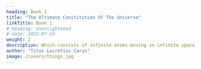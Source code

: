 ```yaml
---
heading: Book 1
title: "The Ultimate Constitution Of The Universe"
linkTitle: Book 1
# heading: Unenlightened
# date: 2022-07-24
weight: 2
description: Which consists of infinite atoms moving in infinite space
author: "Titus Lucretius Carus"
image: /covers/things.jpg
---
```





